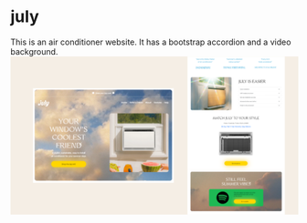 # july

This is an air conditioner website. It has a bootstrap accordion and a video background.
![july web](/previa@3x.png)

